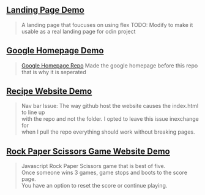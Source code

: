 ## [Landing Page Demo](https://emilshigin.github.io/odinProject/index.html)
>A landing page that foucuses on using flex
>TODO: Modify to make it usable as a  real landing page for odin project

## [Google Homepage Demo](https://emilshigin.github.io/google-homepage/index.html)
>[Google Homepage Repo](https://github.com/emilshigin/google-homepage)
>Made the google homepage before this repo that is why it is seperated

## [Recipe Website Demo](https://emilshigin.github.io/odinProject/odin-recipes/index.html)
>Nav bar Issue: The way github host the website causes the index.html to line up\
>with the repo and not the folder. I opted to leave this issue inexchange for\
>when I pull the repo everything should work without breaking pages.

## [Rock Paper Scissors Game Website Demo](https://emilshigin.github.io/odinProject/RPSgame/index.html)
> Javascript Rock Paper Scissors game that is best of five.\
> Once someone wins 3 games, game stops and boots to the score page.\
> You have an option to reset the score or continue playing.
